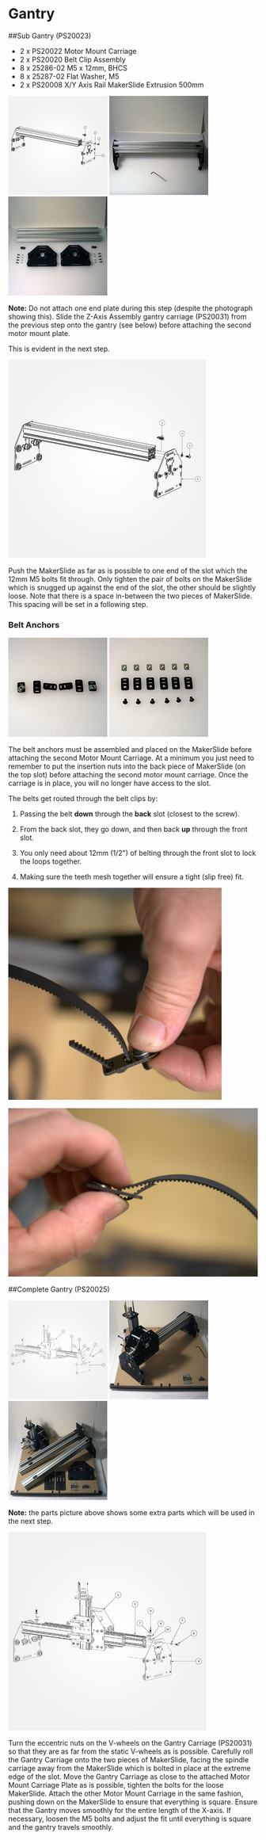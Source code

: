 # Gantry

##Sub Gantry (PS20023)

- 2 x PS20022 Motor Mount Carriage
- 2 x PS20020 Belt Clip Assembly
- 8 x 25286-02 M5 x 12mm, BHCS
- 8 x 25287-02 Flat Washer, M5
- 2 x PS20008 X/Y Axis Rail MakerSlide Extrusion 500mm

![exploded view of Gantry Carriage](tPictures/PS20023_2.png) 
![](tPictures/so_gantry_2.jpg)
![](tPictures/so_gantry_parts_2.jpg)

**Note:** Do not attach one end plate during this step (despite the photograph showing this). Slide the Z-Axis Assembly gantry carriage (PS20031) from the previous step onto the gantry (see below) before attaching the second motor mount plate.

This is evident in the next step.

[![exploded view of Gantry Carriage](tPictures/PS20023_4.png)](content/tPictures/PS20023_16.png)

Push the MakerSlide as far as is possible to one end of the slot which the 12mm M5 bolts fit through. Only tighten the pair of bolts on the MakerSlide which is snugged up against the end of the slot, the other should be slightly loose. Note that there is a space in-between the two pieces of MakerSlide. This spacing will be set in a following step.

### Belt Anchors
![](tPictures/so_belt_anchors_2.jpg)
![](tPictures/so_belt_anchors_parts_2.jpg)

The belt anchors must be assembled and placed on the MakerSlide before attaching the second Motor Mount Carriage. At a minimum you just need to remember to put the insertion nuts into the back piece of MakerSlide (on the top slot) before attaching the second motor mount carriage. Once the carriage is in place, you will no longer have access to the slot. 

The belts get routed through the belt clips by:

1. Passing the belt **down** through the __back__ slot (closest to the screw).

2. From the back slot, they go down, and then back **up** through the front slot.

3. You only need about 12mm (1/2") of belting through the front slot to lock the loops together.

4. Making sure the teeth mesh together will ensure a tight (slip free) fit.

![belt clip routing 1](belt-routing/62-so_wiring-061.jpg)

![belt clip routing 2](belt-routing/67-so_wiring-066.jpg)


##Complete Gantry (PS20025)

![exploded view of Gantry Carriage](tPictures/PS20025_2.png)  ![](tPictures/so_assembly_carriage_gantry_2.jpg)
![](tPictures/so_assembly_parts_2.jpg) 

**Note:** the parts picture above shows some extra parts which will be used in the next step.

[![exploded view of Gantry Carriage](tPictures/PS20025_4.png)](content/tPictures/PS20025_16.png)

Turn the eccentric nuts on the V-wheels on the Gantry Carriage (PS20031) so that they are as far from the static V-wheels as is possible. Carefully roll the Gantry Carriage onto the two pieces of MakerSlide, facing the spindle carriage away from the MakerSlide which is bolted in place at the extreme edge of the slot. Move the Gantry Carriage as close to the attached Motor Mount Carriage Plate as is possible, tighten the bolts for the loose MakerSlide. Attach the other Motor Mount Carriage in the same fashion, pushing down on the MakerSlide to ensure that everything is square. Ensure that the Gantry moves smoothly for the entire length of the X-axis. If necessary, loosen the M5 bolts and adjust the fit until everything is square and the gantry travels smoothly.

